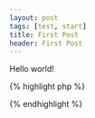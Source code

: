 ```yaml
---
layout: post
tags: [test, start]
title: First Post
header: First Post
---
```


Hello world!

{% highlight php %}
<?php
	echo "Hello Guys";
?>
{% endhighlight %}